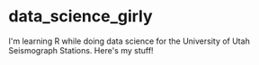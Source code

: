# data_science_girly
I'm learning R while doing data science for the University of Utah Seismograph Stations. Here's my stuff!
